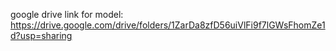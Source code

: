 google drive link for model:
https://drive.google.com/drive/folders/1ZarDa8zfD56uiVlFi9f7lGWsFhomZe1d?usp=sharing
